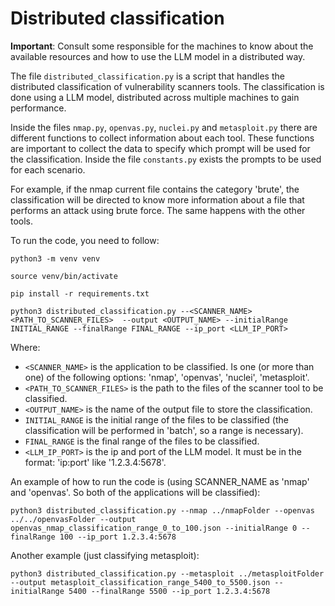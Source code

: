 # Distributed classification

**Important**: Consult some responsible for the machines to know about the available resources and how to use the LLM model in a distributed way.

The file ```distributed_classification.py``` is a script that handles the distributed classification of vulnerability scanners tools. The classification is done using a LLM model, distributed across multiple machines to gain performance.

Inside the files ```nmap.py```, ```openvas.py```, ```nuclei.py``` and ```metasploit.py``` there are different functions to collect information about each tool. These functions are important to collect the data to specify which prompt will be used for the classification. Inside the file ```constants.py``` exists the prompts to be used for each scenario.

For example, if the nmap current file contains the category 'brute', the classification will be directed to know more information about a file that performs an attack using brute force. The same happens with the other tools.

To run the code, you need to follow:

``` python3 -m venv venv ```

``` source venv/bin/activate ```

``` pip install -r requirements.txt ```

``` python3 distributed_classification.py --<SCANNER_NAME> <PATH_TO_SCANNER_FILES>  --output <OUTPUT_NAME> --initialRange INITIAL_RANGE --finalRange FINAL_RANGE --ip_port <LLM_IP_PORT> ```

Where:

- ```<SCANNER_NAME>``` is the application to be classified. Is one (or more than one) of the following options: 'nmap', 'openvas', 'nuclei', 'metasploit'.
- ```<PATH_TO_SCANNER_FILES>``` is the path to the files of the scanner tool to be classified.
- ```<OUTPUT_NAME>``` is the name of the output file to store the classification.
- ```INITIAL_RANGE``` is the initial range of the files to be classified (the classification will be performed in 'batch', so a range is necessary).
- ```FINAL_RANGE``` is the final range of the files to be classified.
- ```<LLM_IP_PORT>``` is the ip and port of the LLM model. It must be in the format: 'ip:port' like '1.2.3.4:5678'.

An example of how to run the code is (using SCANNER_NAME as 'nmap' and 'openvas'. So both of the applications will be classified):

``` python3 distributed_classification.py --nmap ../nmapFolder --openvas ../../openvasFolder --output openvas_nmap_classification_range_0_to_100.json --initialRange 0 --finalRange 100 --ip_port 1.2.3.4:5678 ```

Another example (just classifying metasploit):

``` python3 distributed_classification.py --metasploit ../metasploitFolder --output metasploit_classification_range_5400_to_5500.json --initialRange 5400 --finalRange 5500 --ip_port 1.2.3.4:5678 ```
